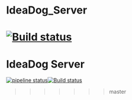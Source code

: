 # IdeaDog_Server
[![Build status](https://ci.appveyor.com/api/projects/status/jramqn9wwm2qk13j/branch/master?svg=true)](https://ci.appveyor.com/project/Ostoyae/ideadog-server/branch/master)
=======
# IdeaDog Server
[![pipeline status](https://gitlab.com/Ostoyae/ideadog-server/badges/master/pipeline.svg)](https://gitlab.com/Ostoyae/ideadog-server/commits/master)[![Build status](https://ci.appveyor.com/api/projects/status/jramqn9wwm2qk13j/branch/master?svg=true)](https://ci.appveyor.com/project/Ostoyae/ideadog-server/branch/master)
>>>>>>> master
